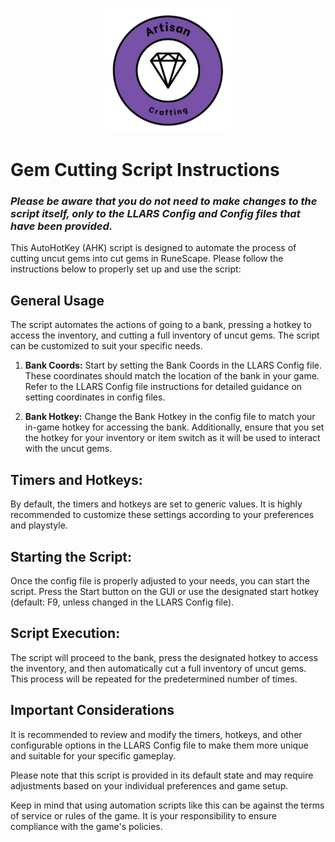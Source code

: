 <p align="center">
  <img width="200" height="200"src="https://github.com/Gubna-Tech/RuneScape/blob/main/Assets/Logo/Skills/Artisan/Crafting.png">
</p>

# Gem Cutting Script Instructions
### *Please be aware that you do not need to make changes to the script itself, only to the LLARS Config and Config files that have been provided.*
This AutoHotKey (AHK) script is designed to automate the process of cutting uncut gems into cut gems in RuneScape. Please follow the instructions below to properly set up and use the script:

## General Usage
The script automates the actions of going to a bank, pressing a hotkey to access the inventory, and cutting a full inventory of uncut gems. The script can be customized to suit your specific needs.

1. **Bank Coords:**
Start by setting the Bank Coords in the LLARS Config file. These coordinates should match the location of the bank in your game. Refer to the LLARS Config file instructions for detailed guidance on setting coordinates in config files.

2. **Bank Hotkey:**
Change the Bank Hotkey in the config file to match your in-game hotkey for accessing the bank. Additionally, ensure that you set the hotkey for your inventory or item switch as it will be used to interact with the uncut gems.

## Timers and Hotkeys:
By default, the timers and hotkeys are set to generic values. It is highly recommended to customize these settings according to your preferences and playstyle.

## Starting the Script:
Once the config file is properly adjusted to your needs, you can start the script. Press the Start button on the GUI or use the designated start hotkey (default: F9, unless changed in the LLARS Config file).

## Script Execution:
The script will proceed to the bank, press the designated hotkey to access the inventory, and then automatically cut a full inventory of uncut gems. This process will be repeated for the predetermined number of times.

## Important Considerations
It is recommended to review and modify the timers, hotkeys, and other configurable options in the LLARS Config file to make them more unique and suitable for your specific gameplay.

Please note that this script is provided in its default state and may require adjustments based on your individual preferences and game setup.

Keep in mind that using automation scripts like this can be against the terms of service or rules of the game. It is your responsibility to ensure compliance with the game's policies.
